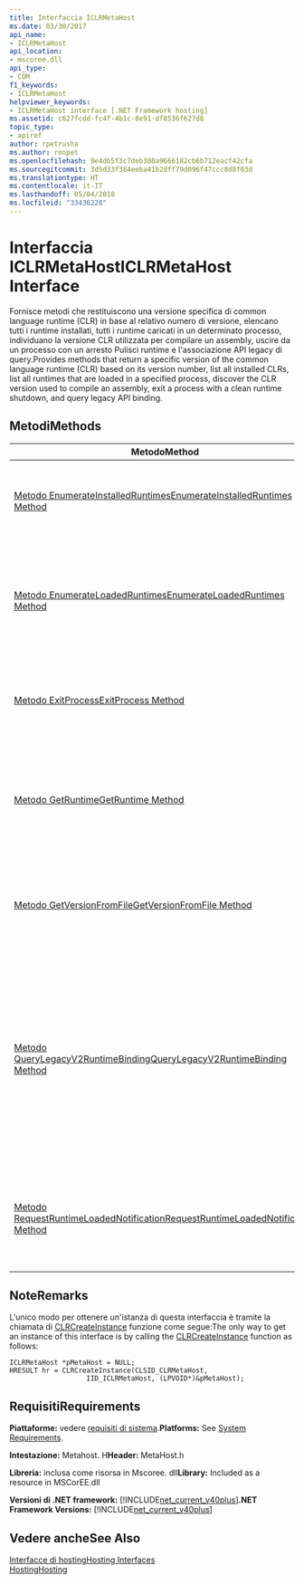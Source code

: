 ```yaml
---
title: Interfaccia ICLRMetaHost
ms.date: 03/30/2017
api_name:
- ICLRMetaHost
api_location:
- mscoree.dll
api_type:
- COM
f1_keywords:
- ICLRMetaHost
helpviewer_keywords:
- ICLRMetaHost interface [.NET Framework hosting]
ms.assetid: c627fcdd-fc4f-4b1c-8e91-df8536f627d8
topic_type:
- apiref
author: rpetrusha
ms.author: ronpet
ms.openlocfilehash: 9e4db5f3c7deb300a9666182cb6b712eacf42cfa
ms.sourcegitcommit: 3d5d33f384eeba41b2dff79d096f47ccc8d8f03d
ms.translationtype: HT
ms.contentlocale: it-IT
ms.lasthandoff: 05/04/2018
ms.locfileid: "33436228"
---
```

# <a name="iclrmetahost-interface"></a><span data-ttu-id="aee58-102">Interfaccia ICLRMetaHost</span><span class="sxs-lookup"><span data-stu-id="aee58-102">ICLRMetaHost Interface</span></span>
<span data-ttu-id="aee58-103">Fornisce metodi che restituiscono una versione specifica di common language runtime (CLR) in base al relativo numero di versione, elencano tutti i runtime installati, tutti i runtime caricati in un determinato processo, individuano la versione CLR utilizzata per compilare un assembly, uscire da un processo con un arresto Pulisci runtime e l'associazione API legacy di query.</span><span class="sxs-lookup"><span data-stu-id="aee58-103">Provides methods that return a specific version of the common language runtime (CLR) based on its version number, list all installed CLRs, list all runtimes that are loaded in a specified process, discover the CLR version used to compile an assembly, exit a process with a clean runtime shutdown, and query legacy API binding.</span></span>  
  
## <a name="methods"></a><span data-ttu-id="aee58-104">Metodi</span><span class="sxs-lookup"><span data-stu-id="aee58-104">Methods</span></span>  
  
|<span data-ttu-id="aee58-105">Metodo</span><span class="sxs-lookup"><span data-stu-id="aee58-105">Method</span></span>|<span data-ttu-id="aee58-106">Descrizione</span><span class="sxs-lookup"><span data-stu-id="aee58-106">Description</span></span>|  
|------------|-----------------|  
|[<span data-ttu-id="aee58-107">Metodo EnumerateInstalledRuntimes</span><span class="sxs-lookup"><span data-stu-id="aee58-107">EnumerateInstalledRuntimes Method</span></span>](../../../../docs/framework/unmanaged-api/hosting/iclrmetahost-enumerateinstalledruntimes-method.md)|<span data-ttu-id="aee58-108">Restituisce un'enumerazione che contiene un valore valido [ICLRRuntimeInfo](../../../../docs/framework/unmanaged-api/hosting/iclrruntimeinfo-interface.md) puntatore a interfaccia per ogni versione CLR installata in un computer.</span><span class="sxs-lookup"><span data-stu-id="aee58-108">Returns an enumeration that contains a valid [ICLRRuntimeInfo](../../../../docs/framework/unmanaged-api/hosting/iclrruntimeinfo-interface.md) interface pointer for each CLR version that is installed on a computer.</span></span>|  
|[<span data-ttu-id="aee58-109">Metodo EnumerateLoadedRuntimes</span><span class="sxs-lookup"><span data-stu-id="aee58-109">EnumerateLoadedRuntimes Method</span></span>](../../../../docs/framework/unmanaged-api/hosting/iclrmetahost-enumerateloadedruntimes-method.md)|<span data-ttu-id="aee58-110">Restituisce un'enumerazione che contiene un valore valido [ICLRRuntimeInfo](../../../../docs/framework/unmanaged-api/hosting/iclrruntimeinfo-interface.md) puntatore a interfaccia per ogni CLR che viene caricato in un processo specifico.</span><span class="sxs-lookup"><span data-stu-id="aee58-110">Returns an enumeration that contains a valid [ICLRRuntimeInfo](../../../../docs/framework/unmanaged-api/hosting/iclrruntimeinfo-interface.md) interface pointer for each CLR that is loaded in a given process.</span></span> <span data-ttu-id="aee58-111">Questo metodo sostituisce [GetVersionFromProcess](../../../../docs/framework/unmanaged-api/hosting/getversionfromprocess-function.md).</span><span class="sxs-lookup"><span data-stu-id="aee58-111">This method supersedes [GetVersionFromProcess](../../../../docs/framework/unmanaged-api/hosting/getversionfromprocess-function.md).</span></span>|  
|[<span data-ttu-id="aee58-112">Metodo ExitProcess</span><span class="sxs-lookup"><span data-stu-id="aee58-112">ExitProcess Method</span></span>](../../../../docs/framework/unmanaged-api/hosting/iclrmetahost-exitprocess-method.md)|<span data-ttu-id="aee58-113">Tenta di arrestare normalmente caricati tutti i Runtime e quindi termina il processo.</span><span class="sxs-lookup"><span data-stu-id="aee58-113">Attempts to shut down all loaded runtimes gracefully and then terminates the process.</span></span> <span data-ttu-id="aee58-114">Sostituisce il [CorExitProcess](../../../../docs/framework/unmanaged-api/hosting/corexitprocess-function.md) (funzione).</span><span class="sxs-lookup"><span data-stu-id="aee58-114">Supersedes the [CorExitProcess](../../../../docs/framework/unmanaged-api/hosting/corexitprocess-function.md) function.</span></span>|  
|[<span data-ttu-id="aee58-115">Metodo GetRuntime</span><span class="sxs-lookup"><span data-stu-id="aee58-115">GetRuntime Method</span></span>](../../../../docs/framework/unmanaged-api/hosting/iclrmetahost-getruntime-method.md)|<span data-ttu-id="aee58-116">Ottiene il [ICLRRuntimeInfo](../../../../docs/framework/unmanaged-api/hosting/iclrruntimeinfo-interface.md) interfaccia che corrisponde a una particolare versione CLR.</span><span class="sxs-lookup"><span data-stu-id="aee58-116">Gets the [ICLRRuntimeInfo](../../../../docs/framework/unmanaged-api/hosting/iclrruntimeinfo-interface.md) interface that corresponds to a particular CLR version.</span></span> <span data-ttu-id="aee58-117">Questo metodo sostituisce il [CorBindToRuntimeEx](../../../../docs/framework/unmanaged-api/hosting/corbindtoruntimeex-function.md) funzione utilizzato con il [STARTUP_LOADER_SAFEMODE](../../../../docs/framework/unmanaged-api/hosting/startup-flags-enumeration.md) flag.</span><span class="sxs-lookup"><span data-stu-id="aee58-117">This method supersedes the [CorBindToRuntimeEx](../../../../docs/framework/unmanaged-api/hosting/corbindtoruntimeex-function.md) function used with the [STARTUP_LOADER_SAFEMODE](../../../../docs/framework/unmanaged-api/hosting/startup-flags-enumeration.md) flag.</span></span>|  
|[<span data-ttu-id="aee58-118">Metodo GetVersionFromFile</span><span class="sxs-lookup"><span data-stu-id="aee58-118">GetVersionFromFile Method</span></span>](../../../../docs/framework/unmanaged-api/hosting/iclrmetahost-getversionfromfile-method.md)|<span data-ttu-id="aee58-119">Ottiene la versione dell'assembly originale .NET Framework compilazione (archiviata nei metadati), data il percorso del file.</span><span class="sxs-lookup"><span data-stu-id="aee58-119">Gets the assembly's original .NET Framework compilation version (stored in the metadata), given its file path.</span></span> <span data-ttu-id="aee58-120">Questo metodo sostituisce [GetFileVersion](../../../../docs/framework/unmanaged-api/hosting/getfileversion-function.md).</span><span class="sxs-lookup"><span data-stu-id="aee58-120">This method supersedes [GetFileVersion](../../../../docs/framework/unmanaged-api/hosting/getfileversion-function.md).</span></span>|  
|[<span data-ttu-id="aee58-121">Metodo QueryLegacyV2RuntimeBinding</span><span class="sxs-lookup"><span data-stu-id="aee58-121">QueryLegacyV2RuntimeBinding Method</span></span>](../../../../docs/framework/unmanaged-api/hosting/iclrmetahost-querylegacyv2runtimebinding-method.md)|<span data-ttu-id="aee58-122">Restituisce un'interfaccia che rappresenta un runtime a cui sono stati associati i criteri di attivazione legacy, ad esempio utilizzando il `useLegacyV2RuntimeActivationPolicy` attributo la [ \<avvio > elemento](../../../../docs/framework/configure-apps/file-schema/startup/startup-element.md) voce file di configurazione mediante l'utilizzo diretto l'API di attivazione legacy o chiamando il [ICLRRuntimeInfo:: Bindaslegacyv2runtime](../../../../docs/framework/unmanaged-api/hosting/iclrruntimeinfo-bindaslegacyv2runtime-method.md) metodo.</span><span class="sxs-lookup"><span data-stu-id="aee58-122">Returns an interface that represents a runtime to which legacy activation policy has been bound, for example by using the `useLegacyV2RuntimeActivationPolicy` attribute on the [\<startup> Element](../../../../docs/framework/configure-apps/file-schema/startup/startup-element.md) configuration file entry, by direct use of the legacy activation APIs, or by calling the [ICLRRuntimeInfo::BindAsLegacyV2Runtime](../../../../docs/framework/unmanaged-api/hosting/iclrruntimeinfo-bindaslegacyv2runtime-method.md) method.</span></span>|  
|[<span data-ttu-id="aee58-123">Metodo RequestRuntimeLoadedNotification</span><span class="sxs-lookup"><span data-stu-id="aee58-123">RequestRuntimeLoadedNotification Method</span></span>](../../../../docs/framework/unmanaged-api/hosting/iclrmetahost-requestruntimeloadednotification-method.md)|<span data-ttu-id="aee58-124">Garantisce un callback al puntatore a funzione specificato quando è caricata una versione di CLR, ma non ancora avviata.</span><span class="sxs-lookup"><span data-stu-id="aee58-124">Guarantees a callback to the specified function pointer when a CLR version is first loaded, but not yet started.</span></span> <span data-ttu-id="aee58-125">Questo metodo sostituisce [LockClrVersion](../../../../docs/framework/unmanaged-api/hosting/lockclrversion-function.md)</span><span class="sxs-lookup"><span data-stu-id="aee58-125">This method supersedes [LockClrVersion](../../../../docs/framework/unmanaged-api/hosting/lockclrversion-function.md)</span></span>|  
  
## <a name="remarks"></a><span data-ttu-id="aee58-126">Note</span><span class="sxs-lookup"><span data-stu-id="aee58-126">Remarks</span></span>  
 <span data-ttu-id="aee58-127">L'unico modo per ottenere un'istanza di questa interfaccia è tramite la chiamata di [CLRCreateInstance](../../../../docs/framework/unmanaged-api/hosting/clrcreateinstance-function.md) funzione come segue:</span><span class="sxs-lookup"><span data-stu-id="aee58-127">The only way to get an instance of this interface is by calling the [CLRCreateInstance](../../../../docs/framework/unmanaged-api/hosting/clrcreateinstance-function.md) function as follows:</span></span>  
  
```  
ICLRMetaHost *pMetaHost = NULL;  
HRESULT hr = CLRCreateInstance(CLSID_CLRMetaHost,  
                   IID_ICLRMetaHost, (LPVOID*)&pMetaHost);  
```  
  
## <a name="requirements"></a><span data-ttu-id="aee58-128">Requisiti</span><span class="sxs-lookup"><span data-stu-id="aee58-128">Requirements</span></span>  
 <span data-ttu-id="aee58-129">**Piattaforme:** vedere [requisiti di sistema](../../../../docs/framework/get-started/system-requirements.md).</span><span class="sxs-lookup"><span data-stu-id="aee58-129">**Platforms:** See [System Requirements](../../../../docs/framework/get-started/system-requirements.md).</span></span>  
  
 <span data-ttu-id="aee58-130">**Intestazione:** Metahost. H</span><span class="sxs-lookup"><span data-stu-id="aee58-130">**Header:** MetaHost.h</span></span>  
  
 <span data-ttu-id="aee58-131">**Libreria:** inclusa come risorsa in Mscoree. dll</span><span class="sxs-lookup"><span data-stu-id="aee58-131">**Library:** Included as a resource in MSCorEE.dll</span></span>  
  
 <span data-ttu-id="aee58-132">**Versioni di .NET framework:** [!INCLUDE[net_current_v40plus](../../../../includes/net-current-v40plus-md.md)]</span><span class="sxs-lookup"><span data-stu-id="aee58-132">**.NET Framework Versions:** [!INCLUDE[net_current_v40plus](../../../../includes/net-current-v40plus-md.md)]</span></span>  
  
## <a name="see-also"></a><span data-ttu-id="aee58-133">Vedere anche</span><span class="sxs-lookup"><span data-stu-id="aee58-133">See Also</span></span>  
 [<span data-ttu-id="aee58-134">Interfacce di hosting</span><span class="sxs-lookup"><span data-stu-id="aee58-134">Hosting Interfaces</span></span>](../../../../docs/framework/unmanaged-api/hosting/hosting-interfaces.md)  
 [<span data-ttu-id="aee58-135">Hosting</span><span class="sxs-lookup"><span data-stu-id="aee58-135">Hosting</span></span>](../../../../docs/framework/unmanaged-api/hosting/index.md)
